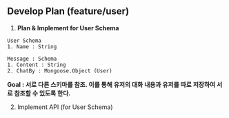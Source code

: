 ## Develop Plan (feature/user)

1. <strong>Plan & Implement for User Schema </strong>

```
User Schema
1. Name : String

```

```
Message : Schema
1. Content : String
2. ChatBy : Mongoose.Object (User)
```

<strong>Goal : 서로 다른 스키마를 참조. 이를 통해 유저의 대화 내용과 유저를 따로 저장하여 서로 참조할 수 있도록 한다. </strong>

2. Implement API (for User Schema)
